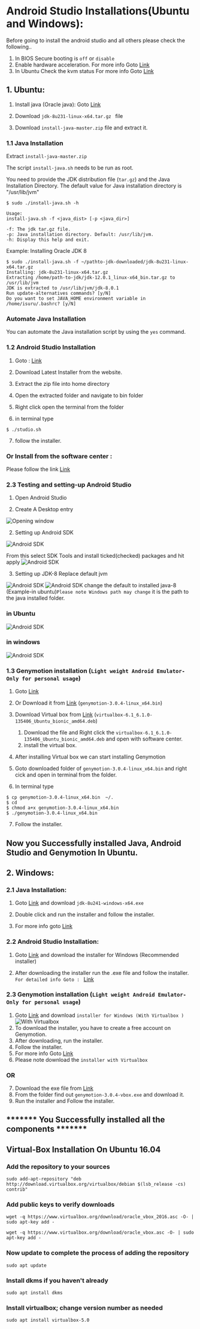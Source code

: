 # Android Studio Installations(Ubuntu and Windows):

Before going to install the android studio and all others please check the following..

1. In BIOS Secure booting is ```off``` or ```disable```
2. Enable hardware acceleration. For more info Goto [Link](https://2nwiki.2n.cz/pages/viewpage.action?pageId=75202968)
3. In Ubuntu Check the kvm status For more info Goto [Link](https://www.alibabacloud.com/blog/how-to-install-and-configure-kvm-on-ubuntu-18-04_595501)

## 1. Ubuntu:

1. Install java (Oracle java): Goto [Link](https://drive.google.com/open?id=17XZY3wBfin_wJ6RMRj8V3h58PqWp-LRK)

2. Download  ```jdk-8u231-linux-x64.tar.gz ``` file
3. Download  ```install-java-master.zip``` file and extract it.


### 1.1 Java Installation

Extract ```install-java-master.zip```

The script ```install-java.sh``` needs to be run as root.

You need to provide the JDK distribution file (`tar.gz`) and the Java Installation Directory. The default value for Java installation directory is "/usr/lib/jvm"

```console
$ sudo ./install-java.sh -h

Usage: 
install-java.sh -f <java_dist> [-p <java_dir>]

-f: The jdk tar.gz file.
-p: Java installation directory. Default: /usr/lib/jvm.
-h: Display this help and exit.

```
Example: Installing Oracle JDK 8

```console
$ sudo ./install-java.sh -f ~/pathto-jdk-downloaded/jdk-8u231-linux-x64.tar.gz 
Installing: jdk-8u231-linux-x64.tar.gz
Extracting /home/path-to-jdk/jdk-12.0.1_linux-x64_bin.tar.gz to /usr/lib/jvm
JDK is extracted to /usr/lib/jvm/jdk-8.0.1
Run update-alternatives commands? [y/N] 
Do you want to set JAVA_HOME environment variable in /home/isuru/.bashrc? [y/N]
```

### Automate Java Installation

You can automate the Java installation script by using the `yes` command.

### 1.2 Android Studio Installation

1. Goto : [Link](https://developer.android.com/studio?gclid=EAIaIQobChMIrOebs9CF5wIVzQorCh1uhAL6EAAYASAAEgLm2_D_BwE)

2. Download Latest Installer from the website.
3. Extract the zip file into home directory
4. Open the extracted folder and navigate to bin folder
5. Right click open the terminal from the folder 
6. in terminal type

```console
$ ./studio.sh
```

7. follow the installer.

### Or Install from the software center :

Please follow the link [Link](https://vitux.com/how-to-install-android-studio-ide-on-ubuntu/)


### 2.3 Testing and setting-up Android Studio

1. Open Android Studio

2. Create A Desktop entry

![Opening window](https://github.com/Anooppandikashala/AndroidStudio/blob/master/desktop_entry.png)

2. Setting up Android SDK

![Android SDK](https://github.com/Anooppandikashala/AndroidStudio/blob/master/sdk_manager_0.png)

From this select SDK Tools and install ticked(checked) packages and hit apply
![Android SDK](https://github.com/Anooppandikashala/AndroidStudio/blob/master/sdk_manager_1.png)

3. Setting up JDK-8 Replace default jvm

![Android SDK](https://github.com/Anooppandikashala/AndroidStudio/blob/master/project_structure.png)
![Android SDK](https://github.com/Anooppandikashala/AndroidStudio/blob/master/default-jvm.png)
change the default to installed java-8 (Example-in ubuntu)```Please note Windows path may change```
it is the path to the java installed folder.
### in Ubuntu
![Android SDK](https://github.com/Anooppandikashala/AndroidStudio/blob/master/installed_java_8.png)
### in windows
![Android SDK](https://github.com/Anooppandikashala/AndroidStudio/blob/master/jEm7C.png)




### 1.3 Genymotion installation (```Light weight Android Emulator- Only for personal usage```)

1. Goto [Link](https://www.genymotion.com/fun-zone/)
2. Or Download it from [Link](https://drive.google.com/open?id=17XZY3wBfin_wJ6RMRj8V3h58PqWp-LRK) (```genymotion-3.0.4-linux_x64.bin```)
3. Download Virtual box from 
    [Link](https://drive.google.com/open?id=17XZY3wBfin_wJ6RMRj8V3h58PqWp-LRK) (```virtualbox-6.1_6.1.0-135406_Ubuntu_bionic_amd64.deb```)

    1. Download the file and Right click the ```virtualbox-6.1_6.1.0-135406_Ubuntu_bionic_amd64.deb``` and open with software center.
    2. install the virtual box.
4. After installing Virtual box we can start installing Genymotion
5. Goto downloaded folder of ```genymotion-3.0.4-linux_x64.bin``` and  right cick and open in terminal from the folder.
6. In terminal type

```console
$ cp genymotion-3.0.4-linux_x64.bin  ~/.
$ cd 
$ chmod a+x genymotion-3.0.4-linux_x64.bin
$ ./genymotion-3.0.4-linux_x64.bin
```

7. Follow the installer.

## Now you Successfully installed Java, Android Studio and Genymotion In Ubuntu.


## 2. Windows:

### 2.1 Java Installation:

1. Goto [Link](https://drive.google.com/open?id=17XZY3wBfin_wJ6RMRj8V3h58PqWp-LRK) and download ```jdk-8u241-windows-x64.exe```
2. Double click and run the installer and follow the installer.

3. For more info goto [Link](https://www.shaileshjha.com/step-by-step-how-to-download-and-install-java-se-jdk-8-on-windows-10/)

### 2.2 Android Studio Installation:

1. Goto [Link](https://developer.android.com/studio/) and download the installer for Windows (Recommended installer)

2. After downloading the installer run the .exe file and follow the installer.
 ```For detailed info Goto : ``` [Link](https://www.onlinetutorialspoint.com/android/how-to-install-android-studio-on-windows-10.html)
 


### 2.3 Genymotion installation (```Light weight Android Emulator- Only for personal usage```)
 
1. Goto [Link](https://www.genymotion.com/fun-zone/)  and  download ```installer for Windows (With Virtualbox )```
![With Virtualbox](https://github.com/Anooppandikashala/AndroidStudio/blob/master/image004.jpg)
2. To download the installer, you have to create a free account on Genymotion.
3. After downloading, run the installer.
4. Follow the installer.
5. For more info Goto [Link](https://acadgild.com/blog/install-genymotion-windows)
6. Please note download the ```installer with Virtualbox```

### OR
7. Download the exe file from [Link](https://drive.google.com/open?id=17XZY3wBfin_wJ6RMRj8V3h58PqWp-LRK)
8. From the folder find out ```genymotion-3.0.4-vbox.exe``` and download it.
9. Run the installer and Follow the installer.

## ******* You Successfully installed all the components *******


## Virtual-Box Installation On Ubuntu 16.04

### Add the repository to your sources
```console
sudo add-apt-repository "deb http://download.virtualbox.org/virtualbox/debian $(lsb_release -cs) contrib"
```
### Add public keys to verify downloads
```console
wget -q https://www.virtualbox.org/download/oracle_vbox_2016.asc -O- | sudo apt-key add -
```
```console
wget -q https://www.virtualbox.org/download/oracle_vbox.asc -O- | sudo apt-key add -
```
### Now update to complete the process of adding the repository
```console
sudo apt update
```
### Install dkms if you haven't already
```console
sudo apt install dkms
```

### Install virtualbox; change version number as needed
```console
sudo apt install virtualbox-5.0
```
